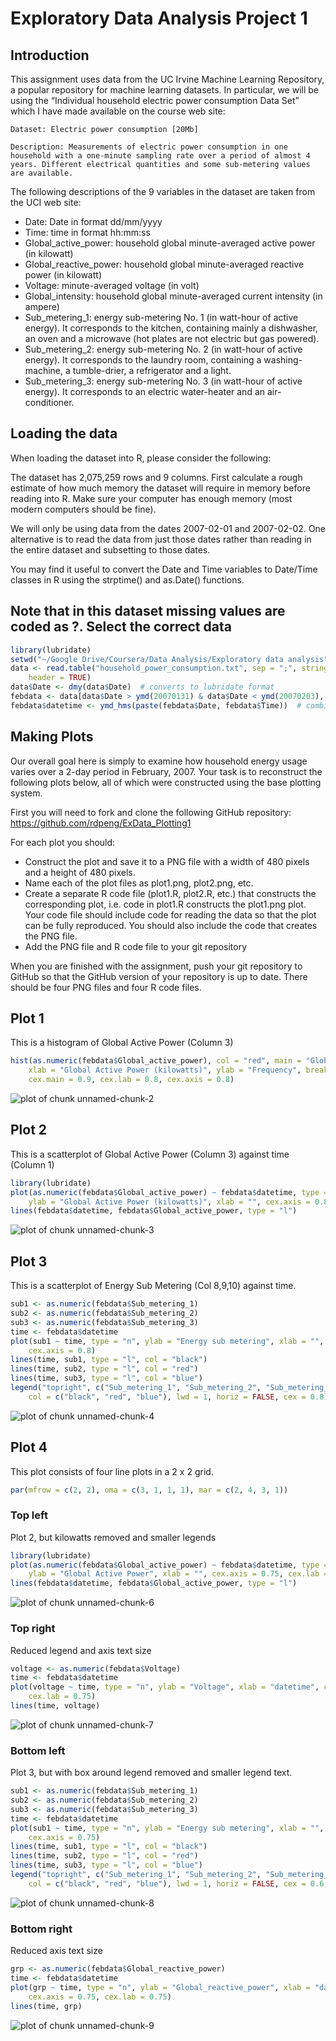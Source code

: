 Exploratory Data Analysis Project 1
===================================
Introduction
------------
This assignment uses data from the UC Irvine Machine Learning Repository, a popular repository for machine learning datasets. In particular, we will be using the “Individual household electric power consumption Data Set” which I have made available on the course web site:

    Dataset: Electric power consumption [20Mb]

    Description: Measurements of electric power consumption in one household with a one-minute sampling rate over a period of almost 4 years. Different electrical quantities and some sub-metering values are available.

The following descriptions of the 9 variables in the dataset are taken from the UCI web site:

* Date: Date in format dd/mm/yyyy
* Time: time in format hh:mm:ss
* Global_active_power: household global minute-averaged active power (in kilowatt)
* Global_reactive_power: household global minute-averaged reactive power (in kilowatt)
* Voltage: minute-averaged voltage (in volt)
* Global_intensity: household global minute-averaged current intensity (in ampere)
* Sub_metering_1: energy sub-metering No. 1 (in watt-hour of active energy). It corresponds to the kitchen, containing mainly a dishwasher, an oven and a microwave (hot plates are not electric but gas powered).
* Sub_metering_2: energy sub-metering No. 2 (in watt-hour of active energy). It corresponds to the laundry room, containing a washing-machine, a tumble-drier, a refrigerator and a light.
* Sub_metering_3: energy sub-metering No. 3 (in watt-hour of active energy). It corresponds to an electric water-heater and an air-conditioner.

Loading the data
----------------

When loading the dataset into R, please consider the following:

The dataset has 2,075,259 rows and 9 columns. First calculate a rough estimate of how much memory the dataset will require in memory before reading into R. Make sure your computer has enough memory (most modern computers should be fine).

We will only be using data from the dates 2007-02-01 and 2007-02-02. One alternative is to read the data from just those dates rather than reading in the entire dataset and subsetting to those dates.

You may find it useful to convert the Date and Time variables to Date/Time classes in R using the strptime() and as.Date() functions.

Note that in this dataset missing values are coded as ?.
Select the correct data
--------------------------

```r
library(lubridate)
setwd("~/Google Drive/Coursera/Data Analysis/Exploratory data analysis")
data <- read.table("household_power_consumption.txt", sep = ";", stringsAsFactors = FALSE, 
    header = TRUE)
data$Date <- dmy(data$Date)  # converts to lubridate format
febdata <- data[data$Date > ymd(20070131) & data$Date < ymd(20070203), ]  # uses lubridate date filtering
febdata$datetime <- ymd_hms(paste(febdata$Date, febdata$Time))  # combines date and time into single variable
```


Making Plots
------------

Our overall goal here is simply to examine how household energy usage varies over a 2-day period in February, 2007. Your task is to reconstruct the following plots below, all of which were constructed using the base plotting system.

First you will need to fork and clone the following GitHub repository: https://github.com/rdpeng/ExData_Plotting1

For each plot you should:
* Construct the plot and save it to a PNG file with a width of 480 pixels and a height of 480 pixels.
* Name each of the plot files as plot1.png, plot2.png, etc.
* Create a separate R code file (plot1.R, plot2.R, etc.) that constructs the corresponding plot, i.e. code in plot1.R constructs the plot1.png plot. Your code file should include code for reading the data so that the plot can be fully reproduced. You should also include the code that creates the PNG file.
* Add the PNG file and R code file to your git repository

When you are finished with the assignment, push your git repository to GitHub so that the GitHub version of your repository is up to date. There should be four PNG files and four R code files.

Plot 1
------
This is a histogram of Global Active Power (Column 3)


```r
hist(as.numeric(febdata$Global_active_power), col = "red", main = "Global Active Power", 
    xlab = "Global Active Power (kilowatts)", ylab = "Frequency", breaks = 12, 
    cex.main = 0.9, cex.lab = 0.8, cex.axis = 0.8)
```

![plot of chunk unnamed-chunk-2](figure/unnamed-chunk-2.png) 


Plot 2
------
This is a scatterplot of Global Active Power (Column 3) against time (Column 1)

```r
library(lubridate)
plot(as.numeric(febdata$Global_active_power) ~ febdata$datetime, type = "n", 
    ylab = "Global Active Power (kilowatts)", xlab = "", cex.axis = 0.8, cex.lab = 0.8)
lines(febdata$datetime, febdata$Global_active_power, type = "l")
```

![plot of chunk unnamed-chunk-3](figure/unnamed-chunk-3.png) 


Plot 3
------
This is a scatterplot of Energy Sub Metering (Col 8,9,10) against time.

```r
sub1 <- as.numeric(febdata$Sub_metering_1)
sub2 <- as.numeric(febdata$Sub_metering_2)
sub3 <- as.numeric(febdata$Sub_metering_3)
time <- febdata$datetime
plot(sub1 ~ time, type = "n", ylab = "Energy sub metering", xlab = "", cex.lab = 0.8, 
    cex.axis = 0.8)
lines(time, sub1, type = "l", col = "black")
lines(time, sub2, type = "l", col = "red")
lines(time, sub3, type = "l", col = "blue")
legend("topright", c("Sub_metering_1", "Sub_metering_2", "Sub_metering_3"), 
    col = c("black", "red", "blue"), lwd = 1, horiz = FALSE, cex = 0.8)
```

![plot of chunk unnamed-chunk-4](figure/unnamed-chunk-4.png) 

Plot 4
------
This plot consists of four line plots in a 2 x 2 grid.

```r
par(mfrow = c(2, 2), oma = c(3, 1, 1, 1), mar = c(2, 4, 3, 1))
```


### Top left
Plot 2, but kilowatts removed and smaller legends

```r
library(lubridate)
plot(as.numeric(febdata$Global_active_power) ~ febdata$datetime, type = "n", 
    ylab = "Global Active Power", xlab = "", cex.axis = 0.75, cex.lab = 0.75)
lines(febdata$datetime, febdata$Global_active_power, type = "l")
```

![plot of chunk unnamed-chunk-6](figure/unnamed-chunk-6.png) 


### Top right
Reduced legend and axis text size

```r
voltage <- as.numeric(febdata$Voltage)
time <- febdata$datetime
plot(voltage ~ time, type = "n", ylab = "Voltage", xlab = "datetime", cex.axis = 0.75, 
    cex.lab = 0.75)
lines(time, voltage)
```

![plot of chunk unnamed-chunk-7](figure/unnamed-chunk-7.png) 

### Bottom left
Plot 3, but with box around legend removed and smaller legend text.

```r
sub1 <- as.numeric(febdata$Sub_metering_1)
sub2 <- as.numeric(febdata$Sub_metering_2)
sub3 <- as.numeric(febdata$Sub_metering_3)
time <- febdata$datetime
plot(sub1 ~ time, type = "n", ylab = "Energy sub metering", xlab = "", cex.lab = 0.75, 
    cex.axis = 0.75)
lines(time, sub1, type = "l", col = "black")
lines(time, sub2, type = "l", col = "red")
lines(time, sub3, type = "l", col = "blue")
legend("topright", c("Sub_metering_1", "Sub_metering_2", "Sub_metering_3"), 
    col = c("black", "red", "blue"), lwd = 1, horiz = FALSE, cex = 0.6, box.lwd = 0)
```

![plot of chunk unnamed-chunk-8](figure/unnamed-chunk-8.png) 


### Bottom right
Reduced axis text size

```r
grp <- as.numeric(febdata$Global_reactive_power)
time <- febdata$datetime
plot(grp ~ time, type = "n", ylab = "Global_reactive_power", xlab = "datetime", 
    cex.axis = 0.75, cex.lab = 0.75)
lines(time, grp)
```

![plot of chunk unnamed-chunk-9](figure/unnamed-chunk-9.png) 

